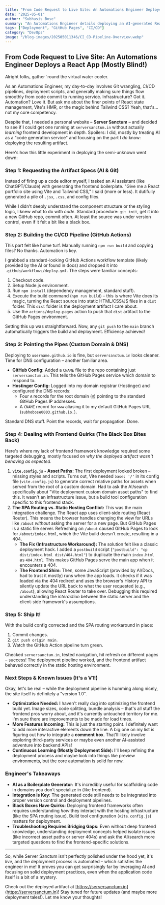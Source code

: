 ```yaml
---
title: "From Code Request to Live Site: An Automations Engineer Deploys a React App (Mostly Blind!)"
date: "2025-05-01"
author: "Subhasis Bose"
summary: "An Automations Engineer details deploying an AI-generated React site to GitHub Pages using CI/CD (GitHub Actions), including custom domain setup and SPA routing workarounds, despite limited frontend knowledge."
tags: ["Deployment", "GitHub Pages", "CI/CD"]
category: "DevOps"
image: "/blog-images/202505011346/CI_CD-Pipeline-Overview.webp"
---
```


## From Code Request to Live Site: An Automations Engineer Deploys a React App (Mostly Blind!) 

Alright folks, gather 'round the virtual water cooler.

As an Automations Engineer, my day-to-day involves Git wrangling, CI/CD pipelines, deployment scripts, and generally making sure things flow smoothly from code commit to running service. Infrastructure? Got it. Automation? Love it. But ask me about the finer points of React state management, Vite's HMR, or the magic behind Tailwind CSS? Yeah, that's... not my core competency.

Despite that, I needed a personal website – **Server Sanctum** – and decided to see if I could get one running at `serversanctum.in` without actually *learning* frontend development in depth. Spoilers: I did, mostly by treating AI as a "code generation service" and focusing on the part I *do* know: deploying the resulting artifact.

Here's how this little experiment in deploying the semi-unknown went down:

### Step 1: Requesting the Artifact Specs (AI & Git)

Instead of firing up a code editor myself, I tasked an AI assistant (like ChatGPT/Claude) with generating the frontend boilerplate. "Give me a React portfolio site using Vite and Tailwind CSS," I said (more or less). It dutifully generated a pile of `.jsx`, `.css`, and config files.

While I didn't deeply understand the component structure or the styling logic, I knew what to do with *code*. Standard procedure: `git init`, get it into a new GitHub repo, commit often. At least the source was under version control, even if it felt a bit like a black box.

### Step 2: Building the CI/CD Pipeline (GitHub Actions)

This part felt like home turf. Manually running `npm run build` and copying files? No thanks. Automation is key.

I grabbed a standard-looking GitHub Actions workflow template (likely provided by the AI or found in docs) and dropped it into `.github/workflows/deploy.yml`. The steps were familiar concepts:

1.  Checkout code.
2.  Setup Node.js environment.
3.  Run `npm install` (dependency management, standard stuff).
4.  Execute the build command (`npm run build`) – this is where Vite does its magic, turning the React source into static HTML/CSS/JS files in a `dist` folder. This `dist` folder is the deployment artifact I care about.
5.  Use the `actions/deploy-pages` action to push that `dist` artifact to the GitHub Pages environment.

Setting this up was straightforward. Now, any `git push` to the `main` branch automatically triggers the build and deployment. Efficiency achieved!

### Step 3: Pointing the Pipes (Custom Domain & DNS)

Deploying to `username.github.io` is fine, but `serversanctum.in` looks cleaner. Time for DNS configuration – another familiar area.

*   **GitHub Config:** Added a `CNAME` file to the repo containing just `serversanctum.in`. This tells the GitHub Pages service which domain to respond to.
*   **Hostinger Config:** Logged into my domain registrar (Hostinger) and configured the DNS records:
    *   Four `A` records for the root domain (`@`) pointing to the standard GitHub Pages IP addresses.
    *   A `CNAME` record for `www` aliasing it to my default GitHub Pages URL (`subhobose0003.github.io.`).

Standard DNS stuff. Point the records, wait for propagation. Done.

### Step 4: Dealing with Frontend Quirks (The Black Box Bites Back)

Here's where my lack of frontend framework knowledge required some targeted debugging, mostly focused on *why the deployed artifact wasn't behaving as expected*.

1.  **`vite.config.js` - Asset Paths:** The first deployment looked broken – missing styles and scripts. Turns out, Vite needed `base: '/'` in its config file (`vite.config.js`) to generate correct relative paths for assets when served from the root of a custom domain. Had to ask the AI/search specifically about "Vite deployment custom domain asset paths" to find this. It wasn't an infrastructure issue, but a build tool configuration specific to this frontend stack.
2.  **The SPA Routing vs. Static Hosting Conflict:** This was the main integration challenge. The React app uses client-side routing (React Router). This means the browser handles changing the view for URLs like `/about` *without* asking the server for a new page. But GitHub Pages is a static file server. Refreshing on `/about` caused GitHub Pages to look for `/about/index.html`, which the Vite build doesn't create, resulting in a 404.
    *   **The Fix (Infrastructure Workaround):** The solution felt like a classic deployment hack. I added a `postbuild` script (`"postbuild": "cp dist/index.html dist/404.html"`) to duplicate the main `index.html` as `404.html`. This makes GitHub Pages serve the main app when it encounters a 404.
    *   **The Frontend Shim:** Then, some JavaScript (provided by AI/Docs, had to trust it mostly) runs when the app loads. It checks if it was loaded via the 404 redirect and uses the browser's History API to silently update the URL back to what the user requested (e.g., `/about`), allowing React Router to take over. Debugging this required understanding the *interaction* between the static server and the client-side framework's assumptions.

### Step 5: Ship It! 

With the build config corrected and the SPA routing workaround in place:

1.  Commit changes.
2.  `git push origin main`.
3.  Watch the GitHub Action pipeline turn green. 

Checked `serversanctum.in`, tested navigation, hit refresh on different pages – success! The deployment pipeline worked, and the frontend artifact behaved correctly in the static hosting environment.

### Next Steps & Known Issues (It's a V1!)

Okay, let's be real – while the deployment pipeline is humming along nicely, the site itself is definitely a "version 1.0".

*   **Optimization Needed:** I haven't really dug into optimizing the frontend build yet. Image sizes, code splitting, bundle analysis – that's all stuff the frontend pros worry about, and it's currently untouched territory for me. I'm sure there are improvements to be made for load times.
*   **More Features Incoming:** This is just the starting point. I definitely want to add more interactive elements down the line. A big one on my list is figuring out how to integrate a **comment box**. That'll likely involve exploring third-party services or maybe even another AI-assisted adventure into backend APIs!
*   **Continuous Learning (Mostly Deployment Side):** I'll keep refining the deployment process and maybe look into things like preview environments, but the core automation is solid for now.

### Engineer's Takeaways

*   **AI as a Boilerplate Generator:** It's incredibly useful for scaffolding code in domains you don't specialize in (like frontend).
*   **Integration is Key:** The generated code still needs to be integrated into proper version control and deployment pipelines.
*   **Black Boxes Have Quirks:** Deploying frontend frameworks often requires understanding *how* they interact with the hosting infrastructure (like the SPA routing issue). Build tool configuration (`vite.config.js`) matters for deployment.
*   **Troubleshooting Requires Bridging Gaps:** Even without deep frontend knowledge, understanding deployment concepts helped isolate issues (like incorrect asset paths or server 404s) and ask the AI/search more targeted questions to find the frontend-specific solutions.

---

So, while Server Sanctum isn't perfectly polished under the hood yet, it's *live*, and the deployment process is automated – which satisfies the engineer in me! It proves you can get surprisingly far by leveraging AI and focusing on solid deployment practices, even when the application code itself is a bit of a mystery.

Check out the deployed artifact at [https://serversanctum.in](https://serversanctum.in)! Stay tuned for future updates (and maybe more deployment tales!). Let me know your thoughts!